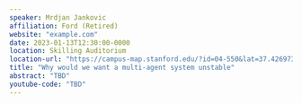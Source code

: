 ```yaml
---
speaker: Mrdjan Jankovic
affiliation: Ford (Retired)
website: "example.com"
date: 2023-01-13T12:30:00-0000
location: Skilling Auditorium
location-url: "https://campus-map.stanford.edu/?id=04-550&lat=37.42697371527761&lng=-122.17280664808126&zoom=18&srch=undefined"
title: "Why would we want a multi-agent system unstable"
abstract: "TBD"
youtube-code: "TBD"
---
```


